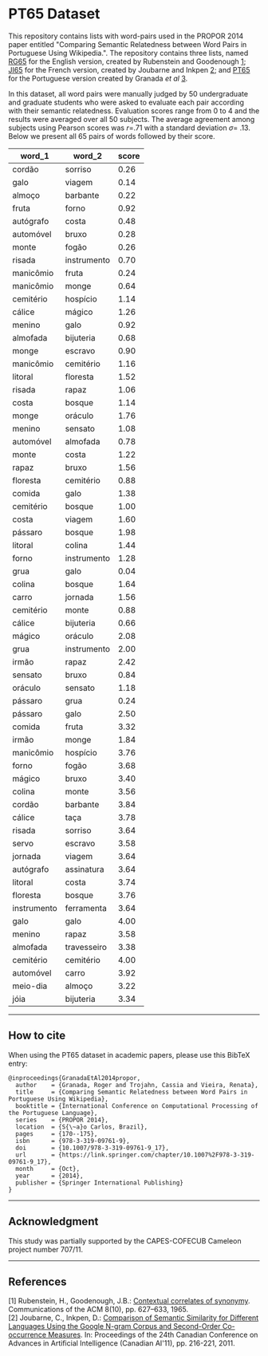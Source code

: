 # PT65 Dataset

This repository contains lists with word-pairs used in the PROPOR 2014 paper entitled "Comparing Semantic Relatedness between Word Pairs in Portuguese Using Wikipedia.". The repository contains three lists, named [RG65](rg65.txt) for the English version, created by Rubenstein and Goodenough [1](#References); [JI65](ji65.txt) for the French version, created by Joubarne and Inkpen [2](#References); and [PT65](pt65.txt) for the Portuguese version created by Granada *et al* [3](#How-to-cite).

In this dataset, all word pairs were manually judged by 50 undergraduate and graduate students who were asked to evaluate each pair according with their semantic relatedness. Evaluation scores range from 0 to 4 and the results were averaged over all 50 subjects. The average agreement among subjects using Pearson scores was $r$=.71 with a standard deviation $\sigma$= .13. Below we present all 65 pairs of words followed by their score.

| word_1      | word_2      | score |
| ----------- | ----------- | ----- |
| cordão      | sorriso     | 0.26  |
| galo        | viagem      | 0.14  |
| almoço      | barbante    | 0.22  |
| fruta       | forno       | 0.92  |
| autógrafo   | costa       | 0.48  |
| automóvel   | bruxo       | 0.28  |
| monte       | fogão       | 0.26  |
| risada      | instrumento | 0.70  |
| manicômio   | fruta       | 0.24  |
| manicômio   | monge       | 0.64  |
| cemitério   | hospício    | 1.14  |
| cálice      | mágico      | 1.26  |
| menino      | galo        | 0.92  |
| almofada    | bijuteria   | 0.68  |
| monge       | escravo     | 0.90  |
| manicômio   | cemitério   | 1.16  |
| litoral     | floresta    | 1.52  |
| risada      | rapaz       | 1.06  |
| costa       | bosque      | 1.14  |
| monge       | oráculo     | 1.76  |
| menino      | sensato     | 1.08  |
| automóvel   | almofada    | 0.78  |
| monte       | costa       | 1.22  |
| rapaz       | bruxo       | 1.56  |
| floresta    | cemitério   | 0.88  |
| comida      | galo        | 1.38  |
| cemitério   | bosque      | 1.00  |
| costa       | viagem      | 1.60  |
| pássaro     | bosque      | 1.98  |
| litoral     | colina      | 1.44  |
| forno       | instrumento | 1.28  |
| grua        | galo        | 0.04  |
| colina      | bosque      | 1.64  |
| carro       | jornada     | 1.56  |
| cemitério   | monte       | 0.88  |
| cálice      | bijuteria   | 0.66  |
| mágico      | oráculo     | 2.08  |
| grua        | instrumento | 2.00  |
| irmão       | rapaz       | 2.42  |
| sensato     | bruxo       | 0.84  |
| oráculo     | sensato     | 1.18  |
| pássaro     | grua        | 0.24  |
| pássaro     | galo        | 2.50  |
| comida      | fruta       | 3.32  |
| irmão       | monge       | 1.84  |
| manicômio   | hospício    | 3.76  |
| forno       | fogão       | 3.68  |
| mágico      | bruxo       | 3.40  |
| colina      | monte       | 3.56  |
| cordão      | barbante    | 3.84  |
| cálice      | taça        | 3.78  |
| risada      | sorriso     | 3.64  |
| servo       | escravo     | 3.58  |
| jornada     | viagem      | 3.64  |
| autógrafo   | assinatura  | 3.64  |
| litoral     | costa       | 3.74  |
| floresta    | bosque      | 3.76  |
| instrumento | ferramenta  | 3.64  |
| galo        | galo        | 4.00  |
| menino      | rapaz       | 3.58  |
| almofada    | travesseiro | 3.38  |
| cemitério   | cemitério   | 4.00  |
| automóvel   | carro       | 3.92  |
| meio-dia    | almoço      | 3.22  |
| jóia        | bijuteria   | 3.34  |

---
## How to cite

When using the PT65 dataset in academic papers, please use this BibTeX entry:

```
@inproceedings{GranadaEtAl2014propor,
  author    = {Granada, Roger and Trojahn, Cassia and Vieira, Renata},
  title     = {Comparing Semantic Relatedness between Word Pairs in Portuguese Using Wikipedia},
  booktitle = {International Conference on Computational Processing of the Portuguese Language},
  series    = {PROPOR 2014},
  location  = {S{\~a}o Carlos, Brazil},
  pages     = {170--175},
  isbn      = {978-3-319-09761-9},
  doi       = {10.1007/978-3-319-09761-9_17},
  url       = {https://link.springer.com/chapter/10.1007%2F978-3-319-09761-9_17},
  month     = {Oct},
  year      = {2014},
  publisher = {Springer International Publishing}
}
```
---
## Acknowledgment

This study was partially supported by the CAPES-COFECUB Cameleon project number 707/11.

---
## References

[1] Rubenstein, H., Goodenough, J.B.: [Contextual correlates of synonymy](http://doi.acm.org/10.1145/365628.365657). Communications of the ACM 8(10), pp. 627–633, 1965.  
[2] Joubarne, C., Inkpen, D.: [Comparison of Semantic Similarity for Different Languages Using the Google N-gram Corpus and Second-Order Co-occurrence Measures](http://dl.acm.org/citation.cfm?id=2018192.2018218). In: Proceedings of the 24th Canadian Conference on Advances in Artificial Intelligence (Canadian AI'11), pp. 216-221, 2011.
